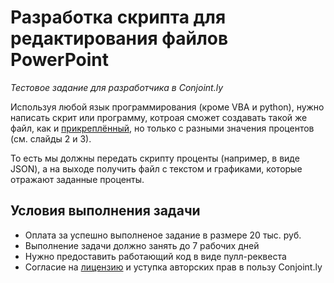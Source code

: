# Разработка скрипта для редактирования файлов PowerPoint
_Тестовое задание для разработчика в Conjoint.ly_

Используя любой язык программирования (кроме VBA и python), нужно написать скрит или программу, котроая сможет создавать такой же файл, как и [прикреплённый](https://github.com/Conjoint-ly/powerpoint-task/blob/master/replace-percentages.pptx), но только с разными значения процентов (см. слайды 2 и 3). 

То есть мы должны передать скрипту проценты (например, в виде JSON), а на выходе получить файл с текстом и графиками, которые отражают заданные проценты.

## Условия выполнения задачи

* Оплата за успешно выполненое задание в размере 20 тыс. руб. 
* Выполнение задачи должно занять до 7 рабочих дней
* Нужно предоставить работающий код в виде пулл-реквеста
* Согласие на [лицензию](LICENSE) и уступка авторских прав в пользу Conjoint.ly
